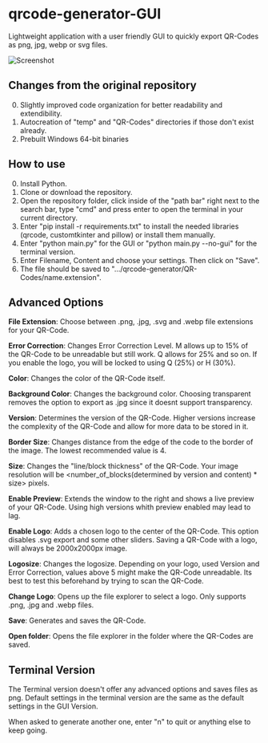 # qrcode-generator-GUI
Lightweight application with a user friendly GUI to quickly export QR-Codes as png, jpg, webp or svg files.

![Screenshot](https://github.com/AdrianCeku/qrcode-generator-GUI/assets/95617181/87bb06c6-ebc9-4baf-867c-8b98c2e1a28d)

## Changes from the original repository 
0. Slightly improved code organization for better readability and extendibility.
1. Autocreation of "temp" and "QR-Codes" directories if those don't exist already.
2. Prebuilt Windows 64-bit binaries


## How to use
0. Install Python.
1. Clone or download the repository.
2. Open the repository folder, click inside of the "path bar" right next to the search bar, type "cmd" and press enter to open the terminal in your current directory.
3. Enter "pip install -r requirements.txt" to install the needed libraries (qrcode, customtkinter and pillow) or install them manually. 
4. Enter "python main.py" for the GUI or "python main.py --no-gui" for the terminal version.
5. Enter Filename, Content and choose your settings. Then click on "Save".
6. The file should be saved to ".../qrcode-generator/QR-Codes/name.extension".

## Advanced Options
**File Extension**: Choose between .png, .jpg, .svg and .webp file extensions for your QR-Code.

**Error Correction**: Changes Error Correction Level. M allows up to 15% of the QR-Code to be unreadable but still work. Q allows for 25% and so on. If you enable the logo, you will be locked to using Q (25%) or H (30%). 

**Color**: Changes the color of the QR-Code itself.

**Background Color**: Changes the background color. Choosing transparent removes the option to export as .jpg since it doesnt support transparency.

**Version**: Determines the version of the QR-Code. Higher versions increase the complexity of the QR-Code and allow for more data to be stored in it.

**Border Size**: Changes distance from the edge of the code to the border of the image. The lowest recommended value is 4.

**Size**: Changes the "line/block thickness" of the QR-Code. Your image resolution will be <number_of_blocks(determined by version and content) * size> pixels. 

**Enable Preview**: Extends the window to the right and shows a live preview of your QR-Code. Using high versions whith preview enabled may lead to lag.

**Enable Logo**: Adds a chosen logo to the center of the QR-Code. This option disables .svg export and some other sliders. Saving a QR-Code with a logo, will always be 2000x2000px image.

**Logosize**: Changes the logosize. Depending on your logo, used Version and Error Correction, values above 5 might make the QR-Code unreadable. Its best to test this beforehand by trying to scan the QR-Code.

**Change Logo**: Opens up the file explorer to select a logo. Only supports .png, .jpg and .webp files.

**Save**: Generates and saves the QR-Code.

**Open folder**: Opens the file explorer in the folder where the QR-Codes are saved.

## Terminal Version
The Terminal version doesn't offer any advanced options and saves files as png. Default settings in the terminal version are the same as the default settings in the GUI Version. 

When asked to generate another one, enter "n" to quit or anything else to keep going.
